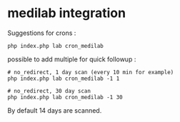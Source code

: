 # medilab integration

Suggestions for crons : 
```
php index.php lab cron_medilab
```

possible to add multiple for quick followup : 
```
# no_redirect, 1 day scan (every 10 min for example)
php index.php lab cron_medilab -1 1

# no_redirect, 30 day scan
php index.php lab cron_medilab -1 30
```

By default 14 days are scanned.
